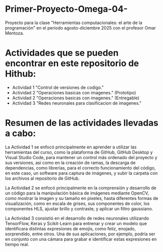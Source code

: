 # Primer-Proyecto-Omega-04-
Proyecto para la clase "Herramientas computacionales: el arte de la programación" en el periodo agosto-diciembre 2025 con el profesor Omar Mentoza.

# Actividades que se pueden encontrar en este repositorio de Hithub:
- Actividad 1 "Control de versiones de codigo."
- Actividad 2 "Operaciones basicas con imagenes." (Prototipo)
- Actividad 2 "Operaciones basicas con imagenes." (Entregable)
- Actividad 3 "Redes neuronales para clasificacion de imagenes."

# Resumen de las actividades llevadas a cabo:
La Actividad 1 se enfocó principalmente en aprender a utilizar las herramientas del curso, como la plataforma de GitHub, GitHub Desktop y Visual Studio Code, para mantener un control más ordenado del proyecto y sus versiones, así como en la creación de ramas, la descarga de dependencias, como librerías, para el correcto funcionamiento del código, en este caso, un software para captura de imágenes, y subir la carpeta con los archivos al repositorio de GitHub.

La Actividad 2 se enfocó principalmente en la comprensión y desarrollo de un código para la manipulación básica de imágenes mediante OpenCV, como mostrar la imagen y su tamaño en píxeles, hasta diferentes formas de visualización, como en escala de grises, sus componentes de color, los componentes HLS, ajustar brillo y contraste, y aplicar un filtro gaussiano.

La Actividad 3 consistió en el desarrollo de redes neuronales utilizando TensorFlow, Keras y Scikit-Learn para entrenar y crear un modelo que identificara distintas expresiones de emojis, como feliz, enojado, sorprendido, entre otros. Una de sus aplicaciones, por ejemplo, podría ser en conjunto con una cámara para grabar e identificar estas expresiones en tiempo real.
